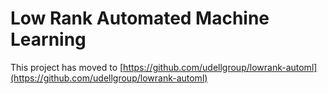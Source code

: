 # Low Rank Automated Machine Learning

This project has moved to [https://github.com/udellgroup/lowrank-automl](https://github.com/udellgroup/lowrank-automl)
